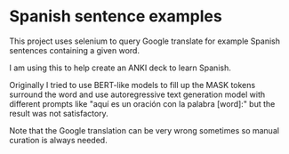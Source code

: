 # Spanish sentence examples
This project uses selenium to query Google translate for example Spanish sentences containing a given word.

I am using this to help create an ANKI deck to learn Spanish.

Originally I tried to use BERT-like models to fill up the MASK tokens surround the word and use autoregressive text generation model with different prompts like "aquí es un oración con la palabra [word]:" but the result was not satisfactory.

Note that the Google translation can be very wrong sometimes so manual curation is always needed.